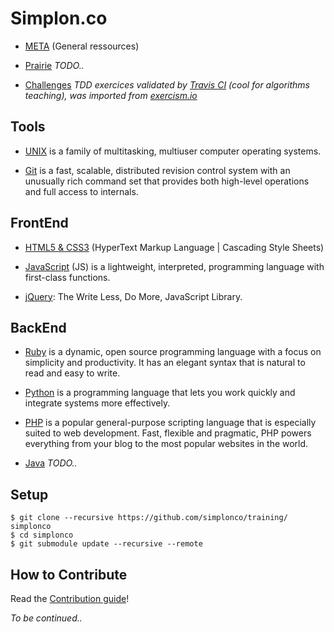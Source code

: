 # Simplon.co

* [META](https://github.com/simplonco/meta-training) (General ressources)

* [Prairie](https://github.com/simplonco/prairie) _TODO.._

* [Challenges](https://github.com/simplonco/challenges) _TDD exercices validated by [Travis CI](https://travis-ci.org/) (cool for algorithms teaching), was imported from [exercism.io](http://exercism.io/)_

## Tools 

* [UNIX](https://github.com/simplonco/unix-training)
  is a family of multitasking, multiuser computer operating systems.

* [Git](https://github.com/simplonco/git-training)
  is a fast, scalable, distributed revision control
  system with an unusually rich command set that provides both
  high-level operations and full access to internals.

## FrontEnd

* [HTML5 & CSS3](https://github.com/simplonco/html-css-training)
  (HyperText Markup Language | Cascading Style Sheets)

* [JavaScript](https://github.com/simplonco/js-training)
  (JS) is a lightweight, interpreted, programming language with first-class functions.

* [jQuery](https://github.com/simplonco/jquery-training):
  The Write Less, Do More, JavaScript Library.

## BackEnd

* [Ruby](https://github.com/simplonco/ruby-training)
  is a dynamic, open source programming language with a focus on simplicity and productivity.
  It has an elegant syntax that is natural to read and easy to write. 

* [Python](https://github.com/simplonco/python-training)
  is a programming language that lets you work quickly and integrate systems more effectively.

* [PHP](https://github.com/simplonco/php-training)
  is a popular general-purpose scripting language that is especially suited to web development.
  Fast, flexible and pragmatic, PHP powers everything from your blog to the most popular websites in the world.

* [Java](https://github.com/simplonco/java-training)
  _TODO.._

## Setup

```shell
$ git clone --recursive https://github.com/simplonco/training/ simplonco
$ cd simplonco
$ git submodule update --recursive --remote
```

## How to Contribute

Read the [Contribution guide](https://github.com/simplonco/training/blob/master/CONTRIBUTING.md)!


_To be continued.._
